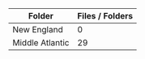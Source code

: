 | Folder          |   Files / Folders |
|-----------------|-------------------|
| New England     |                 0 |
| Middle Atlantic |                29 |